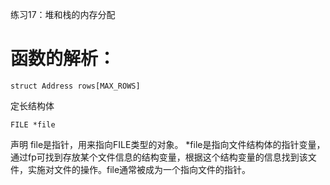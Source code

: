 练习17：堆和栈的内存分配

# 函数的解析： 	
	struct Address rows[MAX_ROWS]
定长结构体

	FILE *file
声明 file是指针，用来指向FILE类型的对象。
*file是指向文件结构体的指针变量，通过fp可找到存放某个文件信息的结构变量，根据这个结构变量的信息找到该文件，实施对文件的操作。file通常被成为一个指向文件的指针。
